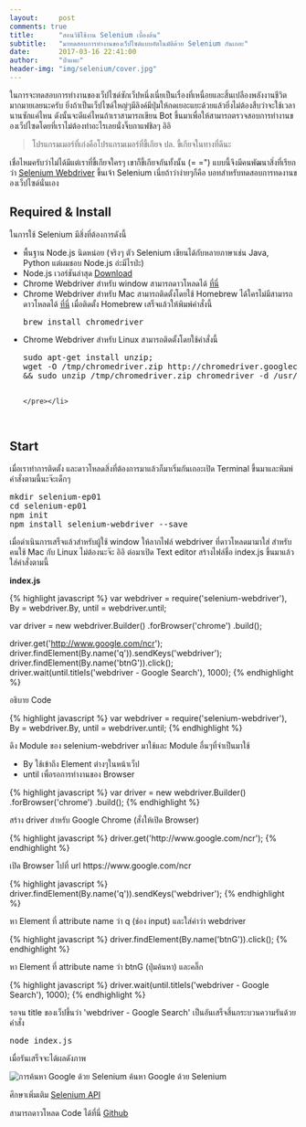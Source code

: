 ```yaml
---
layout:     post
comments: true
title:      "สอนวิธีใช้งาน Selenium เบื้องต้น"
subtitle:   "มาทดสอบการทำงานของเว็ปไซด์แบบอัตโนมัติด้วย Selenium กันเถอะ"
date:       2017-03-16 22:41:00
author:     "ป๋าแพะ"
header-img: "img/selenium/cover.jpg"
---
```


<p>ในการจะทดสอบการทำงานของเว็ปไซด์ซักเว็ปหนึ่งเนี่ยเป็นเรื่องที่เหนื่อยและสิ้นเปลืองพลังงานชีวิตมากมายเลยนะครับ ยิ่งถ้าเป็นเว็ปไซด์ใหญ่ๆมีลิงค์มีปุ่มให้กดเยอะแยะด้วยแล้วยิ่งไม่ต้องสืบว่าจะใช้เวลานานซักแค่ไหน ดังนั้นจะดีแค่ไหนถ้าเราสามารถเขียน Bot ขึ้นมาเพื่อให้สามารถตรวจสอบการทำงานของเว็ปไซดโดยที่เราไม่ต้องทำอะไรเลยนั่งจิ๊บกาแฟชิลๆ อิอิ</p>


<blockquote>โปรแกรมเมอร์ที่เก่งคือโปรแกรมเมอร์ที่ขี้เกียจ ปล. ขี้เกียจในทางที่ดีนะ</blockquote>

<p>เชื่อไหมครับว่าไม่ได้มีแต่เราที่ขี้เกียจใครๆ เขาก็ขี้เกียจกันทั้งนั้น (= =") แบบนี้จึงมีคนพัฒนาสิ่งที่เรียกว่า <a href="https://github.com/SeleniumHQ/selenium/tree/master/javascript/node/selenium-webdriver" target="_blank">Selenium Webdriver</a> ขึ้นเจ้า Selenium เนี่ยถ้าว่าง่ายๆก็คือ บอทสำหรับทดสอบการทดงานของเว็ปไซด์นั่นเอง</p>

<h2 class="section-heading">Required & Install</h2>

<p>ในการใช้ Selenium มีสิ่งที่ต้องการดังนี้</p>
<ul>
    <li>
    พื้นฐาน Node.js นิดหน่อย (จริงๆ ตัว Selenium เขียนได้กับหลายภาษาเช่น Java, Python แต่ผมชอบ Node.js อ่ะมีไรป่ะ)</li>
    <li>Node.js เวอร์ชันล่าสุด <a href="https://nodejs.org/en/" target="_blank">Download</a></li>
    <li>Chrome Webdriver สำหรับ window สามารถดาวโหลดได้ <a href="https://github.com/SeleniumHQ/selenium/tree/master/javascript/node/selenium-webdriver" target="_blank">ที่นี่</a> </li>
    <li>Chrome Webdriver สำหรับ Mac สามารถติดตั้งโดยใช้ Homebrew ได้ใครไม่มีสามารถดาวโหลดได้ <a href="https://brew.sh/" target="_blank">ที่นี่</a> เมื่อติดตั้ง Homebrew เสร็จแล้วให้พิมพ์คำสั่งนี้ <pre>brew install chromedriver</pre></li>
    <li>Chrome Webdriver สำหรับ Linux สามารถติดตั้งโดยใช้คำสั่งนี้ <pre>sudo apt-get install unzip;
wget -O /tmp/chromedriver.zip http://chromedriver.googlecode.com/files/chromedriver_linux64_19.0.1068.0.zip 
&& sudo unzip /tmp/chromedriver.zip chromedriver -d /usr/local/bin/;

    </pre></li>
</ul>

<h2 class="section-heading">Start</h2>

<p>เมื่อเราทำการติดตั้ง และดาวโหลดสิ่งที่ต้องการมาแล้วก็มาเริ่มกันเถอะเปิด Terminal ขึ้นมาและพิมพ์คำสั่งตามนี้นะจ๊ะเด็กๆ</p>
<pre>
mkdir selenium-ep01
cd selenium-ep01
npm init
npm install selenium-webdriver --save
</pre>

<p>เมื่อดำเนินการเสร็จแล้วสำหรับผู้ใช้ window ให้ลากไฟล์ webdriver ที่ดาวโหลดมามาใส่ สำหรับคนใช้ Mac กับ Linux ไม่ต้องนะจ๊ะ อิอิ ต่อมาเปิด Text editor สร้างไฟล์ชื่อ index.js ขึ้นมาแล้วใส่คำสั่งตามนี้</p>

<p><b>index.js</b></p>

{% highlight javascript %}
var webdriver = require('selenium-webdriver'),
    By = webdriver.By,
    until = webdriver.until;

var driver = new webdriver.Builder()
    .forBrowser('chrome')
    .build();

driver.get('http://www.google.com/ncr');
driver.findElement(By.name('q')).sendKeys('webdriver');
driver.findElement(By.name('btnG')).click();
driver.wait(until.titleIs('webdriver - Google Search'), 1000);
{% endhighlight %}

<p>อธิบาย Code</p>
{% highlight javascript %}
var webdriver = require('selenium-webdriver'),
    By = webdriver.By,
    until = webdriver.until;
{% endhighlight %}
<p>ดึง Module ของ selenium-webdriver มาใช้และ Module อื่นๆที่จำเป็นมาใช้
    <ul>
        <li>By ใช้เข้าถึง Element ต่างๆในหน้าเว็ป</li>
        <li>until เพื่อรอการทำงานของ Browser</li>
</ul>
</p>
{% highlight javascript %}
var driver = new webdriver.Builder()
    .forBrowser('chrome')
    .build();
{% endhighlight %}
<p>สร้าง driver สำหรับ Google Chrome (สั่งให้เปิด Browser)</p>
{% highlight javascript %}
driver.get('http://www.google.com/ncr');
{% endhighlight %}
<p>เปิด Browser ไปที่ url https://www.google.com/ncr</p>
{% highlight javascript %}
driver.findElement(By.name('q')).sendKeys('webdriver');
{% endhighlight %}
<p>หา Element ที่ attribute name ว่า q (ช่อง input) และใส่ค่าว่า webdriver</p>
{% highlight javascript %}
driver.findElement(By.name('btnG')).click();
{% endhighlight %}
<p>หา Element ที่ attribute name ว่า btnG (ปุ่มค้นหา) และคลิ๊ก</p>
{% highlight javascript %}
driver.wait(until.titleIs('webdriver - Google Search'), 1000);
{% endhighlight %}
<p>รอจน title ของเว็ปขึ้นว่า 'webdriver - Google Search' เป็นอันเสร็จสิ้นกระบวนความรันด้วยคำสั่ง</p>
<pre>node index.js</pre>
<p>เมื่อรันเสร็จจะได้ผลดังภาพ</p>
<img src="{{ site.baseurl }}/img/selenium/img01.gif" alt="การค้นหา Google ด้วย Selenium">
<span class="caption text-muted">ค้นหา Google ด้วย Selenium</span>
<p>ศึกษาเพิ่มเติม <a href="http://seleniumhq.github.io/selenium/docs/api/javascript/module/selenium-webdriver/" target="_blank">Selenium API</a></p>
<p>สามารถดาวโหลด Code ได้ที่นี่ <a href="https://github.com/noob-studio/selenium-ep01" target="_blank">Github</a></p>

